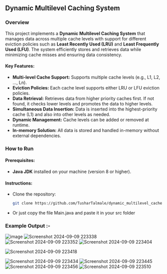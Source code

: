 
## Dynamic Multilevel Caching System

### Overview
This project implements a **Dynamic Multilevel Caching System** that manages data across multiple cache levels with support for different eviction policies such as **Least Recently Used (LRU)** and **Least Frequently Used (LFU)**. The system efficiently stores and retrieves data while minimizing cache misses and ensuring data consistency.

#### Key Features:
- **Multi-level Cache Support:** Supports multiple cache levels (e.g., L1, L2, ..., Ln).
- **Eviction Policies:** Each cache level supports either LRU or LFU eviction policies.
- **Data Retrieval:** Retrieves data from higher priority caches first. If not found, it checks lower levels and promotes the data to higher levels.
- **Simultaneous Data Insertion:** Data is inserted into the highest-priority cache (L1) and also into other levels as needed.
- **Dynamic Management:** Cache levels can be added or removed at runtime.
- **In-memory Solution:** All data is stored and handled in-memory without external dependencies.
  
### How to Run

#### Prerequisites:
- **Java JDK** installed on your machine (version 8 or higher).

#### Instructions:
- Clone the repository:
   ```bash
   git clone https://github.com/TusharTalmale/dynamic_multilevel_cache/tree/main/src
- Or just copy the file Main.java and paste it in your src folder

### Example Output :-
![image](https://github.com/user-attachments/assets/a63a9552-13fb-4bbe-a726-f1be87f5b6ac)
![Screenshot 2024-09-09 223338](https://github.com/user-attachments/assets/7ce49273-e3fd-4a81-abf4-1e9b4527ba26)
![Screenshot 2024-09-09 223352](https://github.com/user-attachments/assets/379d6be0-c2f8-4f4b-b6a4-5416ed714d65)
![Screenshot 2024-09-09 223404](https://github.com/user-attachments/assets/0cc33105-762f-46c0-b52b-6082a0208757)

![Screenshot 2024-09-09 223418](https://github.com/user-attachments/assets/3ec5997f-2f9e-4959-98a1-c0ba8dd22421)

![Screenshot 2024-09-09 223434](https://github.com/user-attachments/assets/7bc40472-247e-4edd-9366-e86404091598)
![Screenshot 2024-09-09 223445](https://github.com/user-attachments/assets/05a68bd2-8d06-493f-99e6-48766e56bc73)
![Screenshot 2024-09-09 223456](https://github.com/user-attachments/assets/d7105b57-7819-476e-89e1-843565014f97)
![Screenshot 2024-09-09 223510](https://github.com/user-attachments/assets/af00dd9f-5a1c-4587-8e3a-cdc2beef3f5e)
